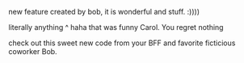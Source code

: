 

new feature created by bob, it is wonderful and stuff. :))))

literally anything
^ haha that was funny Carol. You regret nothing

check out this sweet new code from your BFF and favorite ficticious coworker Bob.